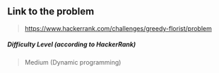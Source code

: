  ## Link to the problem
 
 > https://www.hackerrank.com/challenges/greedy-florist/problem
 
 ##### Difficulty Level (according to HackerRank)
 
 > Medium (Dynamic programming)
